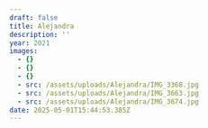 ```yaml
---
draft: false
title: Alejandra
description: ''
year: 2021
images:
  - {}
  - {}
  - {}
  - src: /assets/uploads/Alejandra/IMG_3368.jpg
  - src: /assets/uploads/Alejandra/IMG_3663.jpg
  - src: /assets/uploads/Alejandra/IMG_3674.jpg
date: 2025-05-01T15:44:53.385Z
---
```


